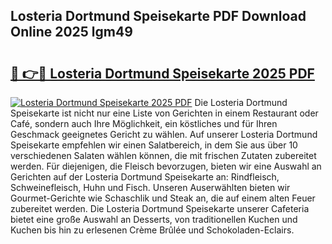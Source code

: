 ## Losteria Dortmund Speisekarte PDF Download Online 2025 lgm49

# <h2><a href="http://gcbe53.nevu.top/?p=Losteria+Dortmund+Speisekarte">🔗 👉🔴 Losteria Dortmund Speisekarte 2025 PDF</a></h2>

[![Losteria Dortmund Speisekarte 2025 PDF](https://i.imgur.com/dBaPXMq.png)](http://gcbe53.nevu.top/?p=Losteria+Dortmund+Speisekarte)
Die Losteria Dortmund Speisekarte ist nicht nur eine Liste von Gerichten in einem Restaurant oder Café, sondern auch Ihre Möglichkeit, ein köstliches und für Ihren Geschmack geeignetes Gericht zu wählen. Auf unserer Losteria Dortmund Speisekarte empfehlen wir einen Salatbereich, in dem Sie aus über 10 verschiedenen Salaten wählen können, die mit frischen Zutaten zubereitet werden. Für diejenigen, die Fleisch bevorzugen, bieten wir eine Auswahl an Gerichten auf der Losteria Dortmund Speisekarte an: Rindfleisch, Schweinefleisch, Huhn und Fisch. Unseren Auserwählten bieten wir Gourmet-Gerichte wie Schaschlik und Steak an, die auf einem alten Feuer zubereitet werden. Die Losteria Dortmund Speisekarte unserer Cafeteria bietet eine große Auswahl an Desserts, von traditionellen Kuchen und Kuchen bis hin zu erlesenen Crème Brûlée und Schokoladen-Eclairs.
